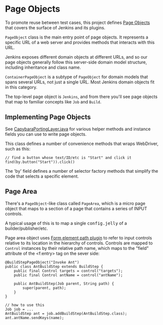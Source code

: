 # Page Objects

To promote reuse between test cases, this project defines [Page Objects](http://code.google.com/p/selenium/wiki/PageObjects)
that covers the surface of Jenkins and its plugins.

`PageObject` class is the main entry point of page objects. It represents a specific URL of a web server
and provides methods that interacts with this URL.

Jenkins exposes different domain objects at different URLs, and so our page objects generally follow this
server-side domain model structure, including inheritance and class name.

`ContainerPageObject` is a subtype of `PageObject` for domain models that spans several URLs, not just a single URL.
Most Jenkins domain objects fit in this category.

The top-level page object is `Jenkins`, and from there you'll see page objects that map to familiar
concepts like `Job` and `Build`.


## Implementing Page Objects
See [CapybaraPortingLayer.java](../src/main/java/org/jenkinsci/test/acceptance/po/CapybaraPortingLayer.java)
for various helper methods and instance fields you can use to write page objects.

This class defines a number of convenience methods that wraps WebDriver, such as this:

    // find a button whose text/ID/etc is "Start" and click it
    find(by.button("Start")).click()

The 'by' field defines a number of selector factory methods that simplify the code that selects
a specific element.


## Page Area
There's a `PageObject`-like class called `PageArea`, which is a micro page object
that maps to a section of a page that contains a series of INPUT controls.

A typical usage of this is to map a single <tt>config.jelly</tt> of a builder/publisher/etc.

Page area object uses [Form element path plugin](https://wiki.jenkins-ci.org/display/JENKINS/Form+Element+Path+Plugin)
to refer to input controls relative to its location in the hierarchy of controls.
Controls are mapped to `Control` instances by their relative path name, which maps to the "field" attribute
of the &lt;f:entry> tag on the sever side:

    @BuildStepPageObject("Invoke Ant")
    public class AntBuildStep extends BuildStep {
        public final Control targets = control("targets");
        public final Control antName = control("antName");

        public AntBuildStep(Job parent, String path) {
            super(parent, path);
        }
    }

    // how to use this
    Job job = ...
    AntBuildStep ant = job.addBuildStep(AntBuildStep.class);
    ant.antName.sendKeys(name);
